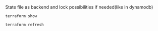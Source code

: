 State file as backend and lock possibilities if needed(like in dynamodb)

`terraform show`


`terraform refresh`

